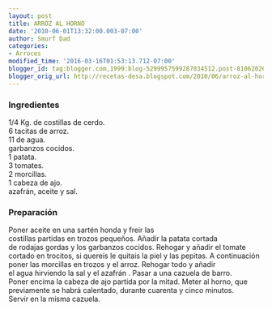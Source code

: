 ```yaml
---
layout: post
title: ARROZ AL HORNO
date: '2010-06-01T13:32:00.003-07:00'
author: Smurf Dad
categories:
- Arroces
modified_time: '2016-03-16T01:53:13.712-07:00'
blogger_id: tag:blogger.com,1999:blog-5299957599287034512.post-8106202605915658635
blogger_orig_url: http://recetas-desa.blogspot.com/2010/06/arroz-al-horno.html
---
```


<h3>Ingredientes</h3>1/4 Kg. de costillas de cerdo.<br />6 tacitas de arroz.<br />11 de agua.<br />garbanzos cocidos.<br />1 patata.<br />3 tomates.<br />2 morcillas.<br />1 cabeza de ajo.<br />azafrán, aceite y sal.<br /><h3>Preparación</h3>Poner aceite en una sartén honda y freir las<br />costillas partidas en trozos pequeños. Añadir la patata cortada<br />de rodajas gordas y los garbanzos cocidos. Rehogar y añadir el tomate<br />cortado en trocitos, si quereis le quitais la piel y las pepitas. A continuación<br />poner las morcillas en trozos y el arroz. Rehogar todo y añadir<br />el agua hirviendo la sal y el azafrán . Pasar a una cazuela de barro.<br />Poner encima la cabeza de ajo partida por la mitad. Meter al horno, que<br />previamente se habrá calentado, durante cuarenta y cinco minutos.<br />Servir en la misma cazuela.